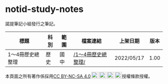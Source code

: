 # notid-study-notes
諾提筆記小組發行之筆記。


| 標題 | 科別 | 範圍 | 檔案連結 | 上架日期 | 版本 |
| -- | -- | -- | -- | -- | -- |
| 1～4冊歷史總整理 | 歷史 | 國中 | [/1～4冊歷史總整理/](/1～4冊歷史總整理/) | 2022/05/17 | 1.00 |

<p xmlns:cc="http://creativecommons.org/ns#" >本頁面之所有著作係採用<a href="http://creativecommons.org/licenses/by-nc-sa/4.0/?ref=chooser-v1" target="_blank" rel="license noopener noreferrer" style="display:inline-block;">CC BY-NC-SA 4.0<img style="height:22px!important;margin-left:3px;vertical-align:text-bottom;" src="https://mirrors.creativecommons.org/presskit/icons/cc.svg?ref=chooser-v1"><img style="height:22px!important;margin-left:3px;vertical-align:text-bottom;" src="https://mirrors.creativecommons.org/presskit/icons/by.svg?ref=chooser-v1"><img style="height:22px!important;margin-left:3px;vertical-align:text-bottom;" src="https://mirrors.creativecommons.org/presskit/icons/nc.svg?ref=chooser-v1"><img style="height:22px!important;margin-left:3px;vertical-align:text-bottom;" src="https://mirrors.creativecommons.org/presskit/icons/sa.svg?ref=chooser-v1"></a>授權條款授權。</p>
